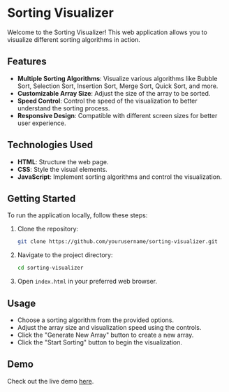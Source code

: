 # Sorting Visualizer

Welcome to the Sorting Visualizer! This web application allows you to visualize different sorting algorithms in action.

## Features

- **Multiple Sorting Algorithms**: Visualize various algorithms like Bubble Sort, Selection Sort, Insertion Sort, Merge Sort, Quick Sort, and more.
- **Customizable Array Size**: Adjust the size of the array to be sorted.
- **Speed Control**: Control the speed of the visualization to better understand the sorting process.
- **Responsive Design**: Compatible with different screen sizes for better user experience.

## Technologies Used

- **HTML**: Structure the web page.
- **CSS**: Style the visual elements.
- **JavaScript**: Implement sorting algorithms and control the visualization.

## Getting Started

To run the application locally, follow these steps:

1. Clone the repository:
    ```sh
    git clone https://github.com/yourusername/sorting-visualizer.git
    ```
2. Navigate to the project directory:
    ```sh
    cd sorting-visualizer
    ```
3. Open `index.html` in your preferred web browser.

## Usage

- Choose a sorting algorithm from the provided options.
- Adjust the array size and visualization speed using the controls.
- Click the "Generate New Array" button to create a new array.
- Click the "Start Sorting" button to begin the visualization.

## Demo

Check out the live demo [here](https://purbasharaya.github.io/Sorting-Visualizer/).
